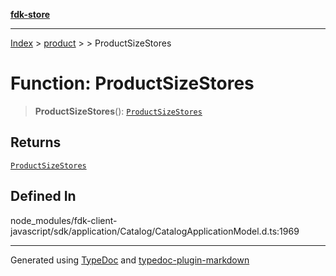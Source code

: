 [**fdk-store**](../../../README.md)
***

[Index](../../../API.md) > [product](../../README.md) > [<internal>](../README.md) > ProductSizeStores

# Function: ProductSizeStores

> **ProductSizeStores**(): [`ProductSizeStores`](../type-aliases/type-alias.ProductSizeStores.md)

## Returns

[`ProductSizeStores`](../type-aliases/type-alias.ProductSizeStores.md)

## Defined In

node\_modules/fdk-client-javascript/sdk/application/Catalog/CatalogApplicationModel.d.ts:1969

***
Generated using [TypeDoc](https://typedoc.org/) and [typedoc-plugin-markdown](https://www.npmjs.com/package/typedoc-plugin-markdown)
